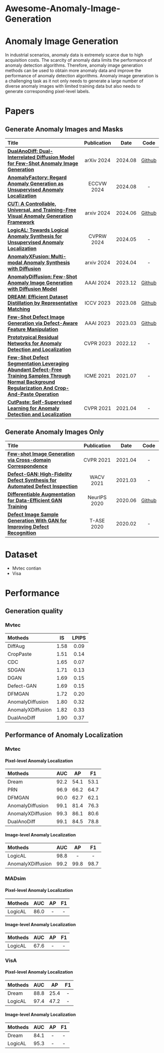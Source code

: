 # Awesome-Anomaly-Image-Generation

# Anomaly Image Generation
In industrial scenarios, anomaly data is extremely scarce due to high acquisition costs. The scarcity of anomaly data limits the performance of anomaly detection algorithms. Therefore, anomaly image generation methods can be used to obtain more anomaly data and improve the performance of anomaly detection algorithms. Anomaly image generation is a challenging task as it not only needs to generate a large number of diverse anomaly images with limited training data but also needs to generate corresponding pixel-level labels.

# Papers
## Generate Anomaly Images and Masks
|  Title  |   Publication  |   Date   |   Code   |
|:--------|:--------:|:--------:|:--------:|
| [**DualAnoDiff: Dual-Interrelated Diffusion Model for Few-Shot Anomaly Image Generation**](https://arxiv.org/pdf/2408.13509) | arXiv 2024 | 2024.08 | [Github](https://github.com/yinyjin/DualAnoDiff) |
| [**AnomalyFactory: Regard Anomaly Generation as Unsupervised Anomaly Localization**](https://arxiv.org/pdf/2408.09533) | ECCVW 2024 | 2024.08 | - |
| [**CUT: A Controllable, Universal, and Training-Free Visual Anomaly Generation Framework**](https://arxiv.org/pdf/2406.01078) | arxiv 2024 | 2024.06 | [Github](https://github.com/google/nerfies) |
| [**LogicAL: Towards Logical Anomaly Synthesis for Unsupervised Anomaly Localization**](https://openaccess.thecvf.com/content/CVPR2024W/VAND/papers/Zhao_LogicAL_Towards_Logical_Anomaly_Synthesis_for_Unsupervised_Anomaly_Localization_CVPRW_2024_paper.pdf) | CVPRW 2024 | 2024.05 | - |
| [**AnomalyXFusion: Multi-modal Anomaly Synthesis with Diffusion**](https://arxiv.org/pdf/2404.19444)| arxiv 2024 | 2024.04 | - |
| [**AnomalyDiffusion: Few-Shot Anomaly Image Generation with Diffusion Model**](https://ojs.aaai.org/index.php/AAAI/article/view/28696/29348) | AAAI 2024 | 2023.12 | [Github](https://github.com/sjtuplayer/anomalydiffusion) |
| [**DREAM: Efficient Dataset Distillation by Representative Matching**](https://openaccess.thecvf.com/content/ICCV2023/papers/Liu_DREAM_Efficient_Dataset_Distillation_by_Representative_Matching_ICCV_2023_paper.pdf) | ICCV 2023 | 2023.08 | [Github](https://github.com/Yanqing0327/DREAM) |
| [**Few-Shot Defect Image Generation via Defect-Aware Feature Manipulation**](https://ojs.aaai.org/index.php/AAAI/article/view/25132/24904) | AAAI 2023 | 2023.03 | [Github](https://github.com/Ldhlwh/DFMGAN) |
| [**Prototypical Residual Networks for Anomaly Detection and Localization**](http://openaccess.thecvf.com/content/CVPR2023/papers/Zhang_Prototypical_Residual_Networks_for_Anomaly_Detection_and_Localization_CVPR_2023_paper.pdf) | CVPR 2023 | 2022.12 | - |
| [**Few-Shot Defect Segmentation Leveraging Abundant Defect-Free Training Samples Through Normal Background Regularization And Crop-And-Paste Operation**](https://ieeexplore.ieee.org/abstract/document/9428468/) | ICME 2021 | 2021.07 | - |
| [**CutPaste: Self-Supervised Learning for Anomaly Detection and Localization**](https://openaccess.thecvf.com/content/CVPR2021/papers/Li_CutPaste_Self-Supervised_Learning_for_Anomaly_Detection_and_Localization_CVPR_2021_paper.pdf) | CVPR 2021 | 2021.04 | - |


## Generate Anomaly Images Only
|  Title  |   Publication  |   Date   |   Code   |
|:--------|:--------:|:--------:|:--------:|
| [**Few-shot Image Generation via Cross-domain Correspondence**](http://openaccess.thecvf.com/content/CVPR2021/papers/Ojha_Few-Shot_Image_Generation_via_Cross-Domain_Correspondence_CVPR_2021_paper.pdf) | CVPR 2021 | 2021.04 | - |
| [**Defect-GAN: High-Fidelity Defect Synthesis for Automated Defect Inspection**](http://openaccess.thecvf.com/content/WACV2021/papers/Zhang_Defect-GAN_High-Fidelity_Defect_Synthesis_for_Automated_Defect_Inspection_WACV_2021_paper.pdf) | WACV 2021 | 2021.03 | - |
| [**Differentiable Augmentation for Data-Efficient GAN Training**](https://proceedings.neurips.cc/paper_files/paper/2020/file/55479c55ebd1efd3ff125f1337100388-Paper.pdf) | NeurIPS 2020 | 2020.06 | [Github](https://github.com/mit-han-lab/data-efficient-gans) |
| [**Defect Image Sample Generation With GAN for Improving Defect Recognition**](https://www.researchgate.net/profile/Hui-Lin-14/publication/339362792_Defect_Image_Sample_Generation_With_GAN_for_Improving_Defect_Recognition/links/5fbfc7f9a6fdcc6cc66a69ac/Defect-Image-Sample-Generation-With-GAN-for-Improving-Defect-Recognition.pdf) | T-ASE 2020 | 2020.02 | - |

# Dataset
* Mvtec
  contian
* Visa

# Performance
## Generation quality
### Mvtec
| Motheds | IS | LPIPS |
|:--------|:--------:|:--------:|
| DiffAug | 1.58 | 0.09|
| CropPaste | 1.51 | 0.14|
| CDC | 1.65 | 0.07 |
|SDGAN | 1.71 | 0.13 |
| DGAN | 1.69 | 0.15 |
| Defect-GAN | 1.69 | 0.15 |
| DFMGAN | 1.72 | 0.20 |
| AnomalyDiffusion | 1.80 | 0.32|
| AnomalyXDiffusion | 1.82 | 0.33 |
| DualAnoDiff | 1.90 | 0.37 |


## Performance of Anomaly Localization
### Mvtec
#### Pixel-level Anomaly Localization
| Motheds | AUC | AP | F1 |
|:--------|:--------:|:--------:|:--------:|
| Dream | 92.2 | 54.1 | 53.1 |
| PRN | 96.9 | 66.2 | 64.7 |
| DFMGAN | 90.0 | 62.7 | 62.1 |
| AnomalyDiffusion | 99.1 | 81.4 | 76.3 |
| AnomalyXDiffusion | 99.3 | 86.1 | 80.6 |
| DualAnoDiff | 99.1 | 84.5 | 78.8 |

#### Image-level Anomaly Localization
| Motheds | AUC | AP | F1 |
|:--------|:--------:|:--------:|:--------:|
| LogicAL | 98.8 | - | - |
| AnomalyXDiffusion | 99.2 | 99.8 | 98.7 |

### MADsim
#### Pixel-level Anomaly Localization
| Motheds | AUC | AP | F1 |
|:--------|:--------:|:--------:|:--------:|
| LogicAL | 86.0 | - | - |

#### Image-level Anomaly Localization
| Motheds | AUC | AP | F1 |
|:--------|:--------:|:--------:|:--------:|
| LogicAL | 67.6 | - | - |

### VisA
#### Pixel-level Anomaly Localization
| Motheds | AUC | AP | F1 |
|:--------|:--------:|:--------:|:--------:|
| Dream | 88.8 | 25.4 | - |
| LogicAL | 97.4 | 47.2 | - |

#### Image-level Anomaly Localization
| Motheds | AUC | AP | F1 |
|:--------|:--------:|:--------:|:--------:|
|Dream| 84.1 | - | - |
| LogicAL | 95.3 | - | - |
